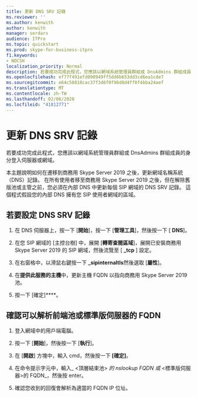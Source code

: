 ```yaml
---
title: 更新 DNS SRV 記錄
ms.reviewer: ''
ms.author: kenwith
author: kenwith
manager: serdars
audience: ITPro
ms.topic: quickstart
ms.prod: skype-for-business-itpro
f1.keywords:
- NOCSH
localization_priority: Normal
description: 若要成功完成此程式，您應該以網域系統管理員群組或 DnsAdmins 群組成員的身分登入伺服器或網域。
ms.openlocfilehash: ef77f491efd090949ff5dd6b653dd3cd6ea1cde7
ms.sourcegitcommit: e64c50818cac37f3d6f0f96d0d4ff0f4bba24aef
ms.translationtype: MT
ms.contentlocale: zh-TW
ms.lasthandoff: 02/06/2020
ms.locfileid: "41812771"
---
```

# <a name="update-dns-srv-records"></a>更新 DNS SRV 記錄

若要成功完成此程式，您應該以網域系統管理員群組或 DnsAdmins 群組成員的身分登入伺服器或網域。
  
本主題說明如何在遷移到商務用 Skype Server 2019 之後，更新網域名稱系統（DNS）記錄。 在所有使用者移至商務用 Skype Server 2019 之後，但在解除舊版池或主管之前，您必須在內部 DNS 中更新每個 SIP 網域的 DNS SRV 記錄。 這個程式假設您的內部 DNS 擁有您 SIP 使用者網域的區域。
  
## <a name="to-configure-a-dns-srv-record"></a>若要設定 DNS SRV 記錄

1. 在 DNS 伺服器上，按一下 [**開始**]，按一下 [**管理工具**]，然後按一下 [ **DNS**]。
    
2. 在您 SIP 網域的 [主控台樹] 中，展開 [**轉寄查閱區域**]，展開已安裝商務用 Skype Server 2019 的 SIP 網域，然後流覽至 [ **_tcp** ] 設定。 
    
3. 在右窗格中，以滑鼠右鍵按一下 **_sipinternaltls**然後選取 [**屬性**]。
    
4. 在**提供此服務的主機**中，更新主機 FQDN 以指向商務用 Skype Server 2019 池。
    
5. 按一下 [確定]****。
    
## <a name="to-verify-that-the-fqdn-of-the-front-end-pool-or-standard-edition-server-can-be-resolved"></a>確認可以解析前端池或標準版伺服器的 FQDN

1. 登入網域中的用戶端電腦。
    
2. 按一下 [**開始**]，然後按一下 [**執行**]。
    
3. 在 [**開啟**] 方塊中，輸入 cmd，然後按一下 **[確定]**。
    
4. 在命令提示字元中，輸入_ \<頂層結束池\> _的 nslookup FQDN 或_ \<標準版伺服器\>的 FQDN_，然後按 enter。
    
5. 確認您收到的回復會解析為適當的 FQDN IP 位址。
    

